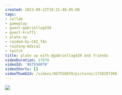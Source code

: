```yaml
---
created: 2023-09-22T19:21:48-05:00
tags:
- collab
- gameplay
- guest-gabriellag439
- guest-kruffz
- plate-up
- raided-by-CAI_TAn
- raiding-mdxcai
- twitch
title: plate up with @gabriellag439 and friends
videoDuration: 17679
videoId: '867558070'
videoShorts: []
videoThumbId: /videos/867558070/pictures/1728297308
---
```


![](20230923002148.jpg)
